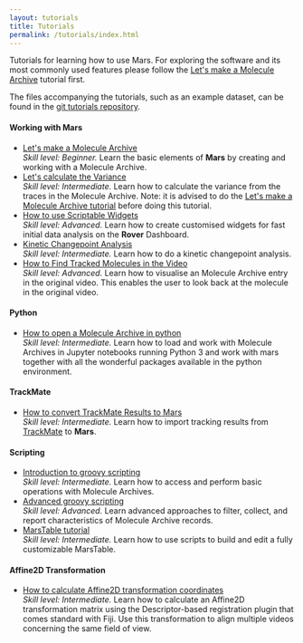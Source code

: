 ```yaml
---
layout: tutorials
title: Tutorials
permalink: /tutorials/index.html
---
```


Tutorials for learning how to use Mars. For exploring the software and its most commonly used features please follow the [Let's make a Molecule Archive](https://duderstadt-lab.github.io/mars-docs/tutorials/workingwithmars/create-a-Molecule-Archive/) tutorial first.

The files accompanying the tutorials, such as an example dataset, can be found in the [git tutorials repository](https://github.com/duderstadt-lab/mars-tutorials).

#### Working with Mars
* [Let's make a Molecule Archive](https://duderstadt-lab.github.io/mars-docs/tutorials/workingwithmars/create-a-Molecule-Archive/)  
  _Skill level: Beginner._ Learn the basic elements of **Mars** by creating and working with a Molecule Archive.
* [Let's calculate the Variance](https://duderstadt-lab.github.io/mars-docs/tutorials/workingwithmars/calculate-var/)  
  _Skill level: Intermediate._  Learn how to calculate the variance from the traces in the Molecule Archive.
  Note: it is advised to do the [Let's make a Molecule Archive tutorial](https://duderstadt-lab.github.io/mars-docs/tutorials/workingwithmars/create-a-Molecule-Archive/) before doing this tutorial.
* [How to use Scriptable Widgets](https://duderstadt-lab.github.io/mars-docs/tutorials/workingwithmars/scriptable-widgets)  
  _Skill level: Advanced._  Learn how to create customised widgets for fast initial data analysis on the **Rover** Dashboard.
* [Kinetic Changepoint Analysis](https://duderstadt-lab.github.io/mars-docs/tutorials/workingwithmars/kcpa)  
  _Skill level: Intermediate._  Learn how to do a kinetic changepoint analysis.
* [How to Find Tracked Molecules in the Video](https://duderstadt-lab.github.io/mars-docs/tutorials/workingwithmars/bdv/)  
  _Skill level: Advanced._  Learn how to visualise an Molecule Archive entry in the original video. This enables the user to look back at the molecule in the original video.

#### Python
* [How to open a Molecule Archive in python](https://duderstadt-lab.github.io/mars-docs/tutorials/python/open-a-Molecule-Archive-in-Python/)  
  _Skill level: Intermediate._  Learn how to load and work with Molecule Archives in Jupyter notebooks running Python 3 and work with mars together with all the wonderful packages available in the python environment.


#### TrackMate
* [How to convert TrackMate Results to Mars](https://duderstadt-lab.github.io/mars-docs/tutorials/trackmate/trackmate-to-mars)  
  _Skill level: Intermediate._  Learn how to import tracking results from [TrackMate](https://imagej.net/TrackMate) to **Mars**.


#### Scripting
* [Introduction to groovy scripting](https://duderstadt-lab.github.io/mars-docs/tutorials/scripting/introduction-to-groovy-scripting/)  
  _Skill level: Intermediate._ Learn how to access and perform basic operations with Molecule Archives.
* [Advanced groovy scripting](https://duderstadt-lab.github.io/mars-docs/tutorials/scripting/advanced-groovy-scripting/)  
  _Skill level: Advanced._ Learn advanced approaches to filter, collect, and report characteristics of Molecule Archive records.
* [MarsTable tutorial](https://duderstadt-lab.github.io/mars-docs/tutorials/scripting/marstable/)  
  _Skill level: Intermediate._ Learn how to use scripts to build and edit a fully customizable MarsTable.


#### Affine2D Transformation
* [How to calculate Affine2D transformation coordinates](https://duderstadt-lab.github.io/mars-docs/tutorials/affine2D/HowToCalculateAffine2D/)  
  _Skill level: Intermediate._ Learn how to calculate an Affine2D transformation matrix using the Descriptor-based registration plugin that comes standard with Fiji. Use this transformation to align multiple videos concerning the same field of view.
